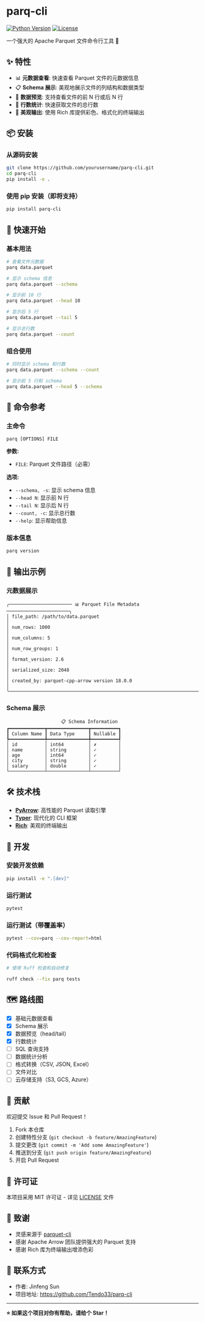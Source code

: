 # parq-cli

[![Python Version](https://img.shields.io/badge/python-3.9%2B-blue.svg)](https://www.python.org/downloads/)
[![License](https://img.shields.io/badge/license-MIT-green.svg)](LICENSE)

一个强大的 Apache Parquet 文件命令行工具 🚀

## ✨ 特性

- 📊 **元数据查看**: 快速查看 Parquet 文件的元数据信息
- 📋 **Schema 展示**: 美观地展示文件的列结构和数据类型
- 👀 **数据预览**: 支持查看文件的前 N 行或后 N 行
- 🔢 **行数统计**: 快速获取文件的总行数
- 🎨 **美观输出**: 使用 Rich 库提供彩色、格式化的终端输出

## 📦 安装

### 从源码安装

```bash
git clone https://github.com/yourusername/parq-cli.git
cd parq-cli
pip install -e .
```

### 使用 pip 安装（即将支持）

```bash
pip install parq-cli
```

## 🚀 快速开始

### 基本用法

```bash
# 查看文件元数据
parq data.parquet

# 显示 schema 信息
parq data.parquet --schema

# 显示前 10 行
parq data.parquet --head 10

# 显示后 5 行
parq data.parquet --tail 5

# 显示总行数
parq data.parquet --count
```

### 组合使用

```bash
# 同时显示 schema 和行数
parq data.parquet --schema --count

# 显示前 5 行和 schema
parq data.parquet --head 5 --schema
```

## 📖 命令参考

### 主命令

```
parq [OPTIONS] FILE
```

**参数:**
- `FILE`: Parquet 文件路径（必需）

**选项:**
- `--schema, -s`: 显示 schema 信息
- `--head N`: 显示前 N 行
- `--tail N`: 显示后 N 行
- `--count, -c`: 显示总行数
- `--help`: 显示帮助信息

### 版本信息

```bash
parq version
```

## 🎨 输出示例

### 元数据展示

```
╭─────────────────────── 📊 Parquet File Metadata ───────────────────────╮
│ file_path: /path/to/data.parquet                                       │
│ num_rows: 1000                                                         │
│ num_columns: 5                                                         │
│ num_row_groups: 1                                                      │
│ format_version: 2.6                                                    │
│ serialized_size: 2048                                                  │
│ created_by: parquet-cpp-arrow version 18.0.0                          │
╰────────────────────────────────────────────────────────────────────────╯
```

### Schema 展示

```
                    📋 Schema Information
┏━━━━━━━━━━━━━┳━━━━━━━━━━━━━━━┳━━━━━━━━━━┓
┃ Column Name ┃ Data Type     ┃ Nullable ┃
┡━━━━━━━━━━━━━╇━━━━━━━━━━━━━━━╇━━━━━━━━━━┩
│ id          │ int64         │ ✗        │
│ name        │ string        │ ✓        │
│ age         │ int64         │ ✓        │
│ city        │ string        │ ✓        │
│ salary      │ double        │ ✓        │
└─────────────┴───────────────┴──────────┘
```

## 🛠️ 技术栈

- **[PyArrow](https://arrow.apache.org/docs/python/)**: 高性能的 Parquet 读取引擎
- **[Typer](https://typer.tiangolo.com/)**: 现代化的 CLI 框架
- **[Rich](https://rich.readthedocs.io/)**: 美观的终端输出

## 🧪 开发

### 安装开发依赖

```bash
pip install -e ".[dev]"
```

### 运行测试

```bash
pytest
```

### 运行测试（带覆盖率）

```bash
pytest --cov=parq --cov-report=html
```

### 代码格式化和检查

```bash
# 使用 Ruff 检查和自动修复

ruff check --fix parq tests
```

## 🗺️ 路线图

- [x] 基础元数据查看
- [x] Schema 展示
- [x] 数据预览（head/tail）
- [x] 行数统计
- [ ] SQL 查询支持
- [ ] 数据统计分析
- [ ] 格式转换（CSV, JSON, Excel）
- [ ] 文件对比
- [ ] 云存储支持（S3, GCS, Azure）

## 🤝 贡献

欢迎提交 Issue 和 Pull Request！

1. Fork 本仓库
2. 创建特性分支 (`git checkout -b feature/AmazingFeature`)
3. 提交更改 (`git commit -m 'Add some AmazingFeature'`)
4. 推送到分支 (`git push origin feature/AmazingFeature`)
5. 开启 Pull Request

## 📄 许可证

本项目采用 MIT 许可证 - 详见 [LICENSE](LICENSE) 文件

## 🙏 致谢

- 灵感来源于 [parquet-cli](https://github.com/chhantyal/parquet-cli)
- 感谢 Apache Arrow 团队提供强大的 Parquet 支持
- 感谢 Rich 库为终端输出增添色彩

## 📮 联系方式

- 作者: Jinfeng Sun
- 项目地址: https://github.com/Tendo33/parq-cli

---

**⭐ 如果这个项目对你有帮助，请给个 Star！**
